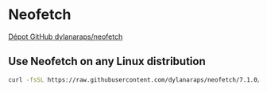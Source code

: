 # Neofetch

[Dépot GitHub dylanaraps/neofetch](https://github.com/dylanaraps/neofetch)

## Use Neofetch on any Linux distribution

```bash
curl -fsSL https://raw.githubusercontent.com/dylanaraps/neofetch/7.1.0/neofetch | sh
```
